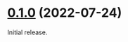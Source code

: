 # [0.1.0][] (2022-07-24)

Initial release.

[0.1.0]: https://github.com/AaronLasseigne/unifig-env/compare/v0.0.0...v0.1.0
